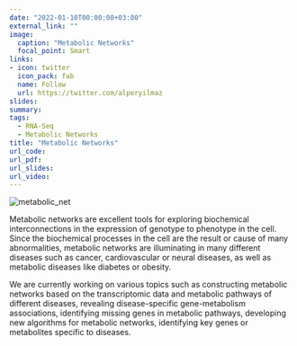 ```yaml
---
date: "2022-01-10T00:00:00+03:00"
external_link: ""
image:
  caption: "Metabolic Networks"
  focal_point: Smart
links:
- icon: twitter
  icon_pack: fab
  name: Follow
  url: https://twitter.com/alperyilmaz
slides: 
summary:
tags:
  - RNA-Seq
  - Metabolic Networks
title: "Metabolic Networks"
url_code: 
url_pdf: 
url_slides: 
url_video: 
---
```


![metabolic_net](metabolic_networks.jpeg)


Metabolic networks are excellent tools for exploring biochemical interconnections in the expression of genotype to phenotype in the cell. Since the biochemical processes in the cell are the result or cause of many abnormalities, metabolic networks are illuminating in many different diseases such as cancer, cardiovascular or neural diseases, as well as metabolic diseases like diabetes or obesity.

We are currently working on various topics such as constructing metabolic networks based on the transcriptomic data and metabolic pathways of different diseases, revealing disease-specific gene-metabolism associations, identifying missing genes in metabolic pathways, developing new algorithms for metabolic networks, identifying key genes or metabolites specific to diseases.
